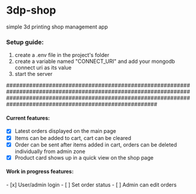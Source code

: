 # 3dp-shop
simple 3d printing shop management app


<h3>Setup guide:</h3>

1. create a .env file in the project's folder
2. create a variable named "CONNECT_URI" and add your mongodb connect uri as its value
3. start the server

######################################################################################################################################################################################################################
 
 <h4> Current features: </h4>    
 
- [x] Latest orders displayed on the main page
- [x] Items can be added to cart, cart can be cleared
- [x] Order can be sent after items added in cart, orders can be deleted individually from admin zone
- [x] Product card shows up in a quick view on the shop page

 <h4> Work in progress features: </h4>    
- [x] User/admin login
- [ ] Set order status
- [ ] Admin can edit orders
